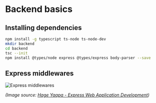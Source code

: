 # Backend basics

## Installing dependencies
```bash
npm install -g typescript ts-node ts-node-dev
mkdir backend
cd backend
tsc --init
npm install @types/node express @types/express body-parser --save
```

## Express middlewares

![Express middlewares](https://static.packt-cdn.com/products/9781849696548/graphics/6548_01_01.jpg)

_(Image source: [Hage Yaapa - Express Web Application Development](https://www.packtpub.com/product/express-web-application-development/9781849696548))_
